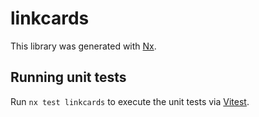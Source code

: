 # linkcards

This library was generated with [Nx](https://nx.dev).

## Running unit tests

Run `nx test linkcards` to execute the unit tests via [Vitest](https://vitest.dev/).
